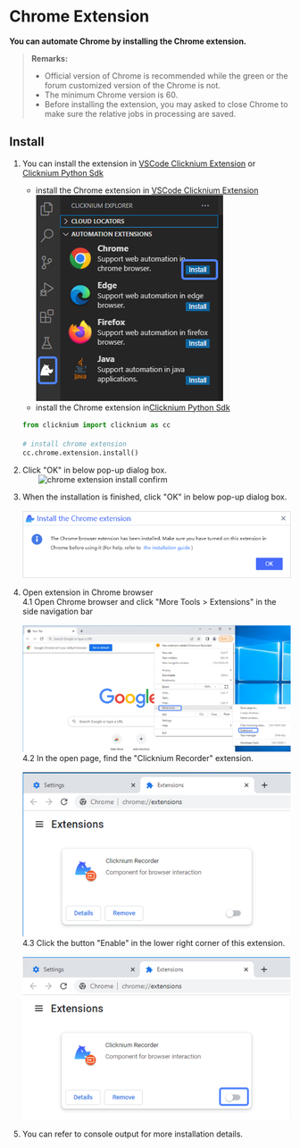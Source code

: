# Chrome Extension<!-- {docsify-ignore-all} -->

**You can automate Chrome by installing the Chrome extension.**

> **Remarks:**
>
>- Official version of Chrome is recommended while the green or the forum customized version of the Chrome is not.
>- The minimum Chrome version is 60.
>- Before installing the extension, you may asked to close Chrome to make sure the relative jobs in processing are saved.

## Install

1. You can install the extension in [VSCode Clicknium Extension](./doc/developtools/vscode) or  [Clicknium Python Sdk](./doc/api/python/webdriver/webextension/webextension)

    - install the Chrome extension in [VSCode Clicknium Extension](./doc/developtools/vscode)  
        ![chrome extension install](../../img/chrome_ext_install.png)
    - install the Chrome extension in[Clicknium Python Sdk](./doc/api/python/webdriver/webextension/webextension)
    ```python
    from clicknium import clicknium as cc

    # install chrome extension
    cc.chrome.extension.install()
    ```

2. Click "OK" in below pop-up dialog box.  
    &emsp;&emsp;![chrome extension install confirm](../../img/chrome_install_confirm_dialog.png)

3. When the installation is finished, click "OK" in below pop-up dialog box.  
    &emsp;&emsp;![chrome extension install finish confirm](../../img/chrome_install_finish_dialog.png)  

4. Open extension in Chrome browser  
    4.1 Open Chrome browser and click "More Tools > Extensions" in the side navigation bar  
    &emsp;&emsp;![chrome extension page](../../img/chrome_extension_page.png)  
    4.2 In the open page, find the "Clicknium Recorder" extension.  
    &emsp;&emsp;![chrome clickniuim extension page](../../img/chrome_extension_enable_page.png)  
    4.3 Click the button "Enable" in the lower right corner of this extension.  
    &emsp;&emsp;![enable chrome clickniuim extension](../../img/chrome_extension_enable_on.png)

5. You can refer to console output for more installation details.